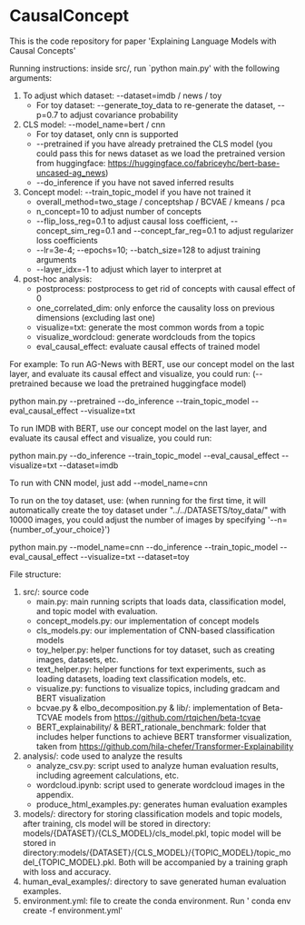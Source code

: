 # CausalConcept
This is the code repository for paper 'Explaining Language Models with Causal Concepts'

Running instructions:
inside src/, run  `python main.py' with the following arguments:
1. To adjust which dataset: --dataset=imdb / news / toy
    - For toy dataset: --generate_toy_data to re-generate the dataset, --p=0.7 to adjust covariance probability
2. CLS model: --model_name=bert / cnn
    - For toy dataset, only cnn is supported
    - --pretrained if you have already pretrained the CLS model (you could pass this for news dataset as we load the pretrained version from huggingface: https://huggingface.co/fabriceyhc/bert-base-uncased-ag_news)
    - --do_inference if you have not saved inferred results
3. Concept model: --train_topic_model if you have not trained it
    - overall_method=two_stage / conceptshap / BCVAE / kmeans / pca
    - n_concept=10 to adjust number of concepts
    - --flip_loss_reg=0.1 to adjust causal loss coefficient, --concept_sim_reg=0.1 and --concept_far_reg=0.1 to adjust regularizer loss coefficients
    - --lr=3e-4; --epochs=10; --batch_size=128 to adjust training arguments
    - --layer_idx=-1 to adjust which layer to interpret at 
4. post-hoc analysis:
    - postprocess: postprocess to get rid of concepts with causal effect of 0
    - one_correlated_dim: only enforce the causality loss on previous dimensions (excluding last one)
    - visualize=txt: generate the most common words from a topic
    - visualize_wordcloud: generate wordclouds from the topics
    - eval_causal_effect: evaluate causal effects of trained model

For example: To run AG-News with BERT, use our concept model on the last layer, and evaluate its causal effect and visualize, you could run: (--pretrained because we load the pretrained huggingface model)

python main.py --pretrained --do_inference --train_topic_model --eval_causal_effect --visualize=txt

To run IMDB with BERT, use our concept model on the last layer, and evaluate its causal effect and visualize, you could run:

python main.py --do_inference --train_topic_model --eval_causal_effect --visualize=txt --dataset=imdb

To run with CNN model, just add --model_name=cnn

To run on the toy dataset, use: (when running for the first time, it will automatically create the toy dataset under "../../DATASETS/toy_data/" with 10000 images, you could adjust the number of images by specifying '--n={number_of_your_choice}')

python main.py --model_name=cnn --do_inference --train_topic_model --eval_causal_effect --visualize=txt --dataset=toy



File structure:
1. src/: source code
    - main.py: main running scripts that loads data, classification model, and topic model with evaluation.
    - concept_models.py: our implementation of concept models
    - cls_models.py: our implementation of CNN-based classification models
    - toy_helper.py: helper functions for toy dataset, such as creating images, datasets, etc.
    - text_helper.py: helper functions for text experiments, such as loading datasets, loading text classification models, etc.
    - visualize.py: functions to visualize topics, including gradcam and BERT visualization
    - bcvae.py & elbo_decomposition.py & lib/: implementation of Beta-TCVAE models from https://github.com/rtqichen/beta-tcvae
    - BERT_explainability/ & BERT_rationale_benchmark: folder that includes helper functions to achieve BERT transformer visualization, taken from https://github.com/hila-chefer/Transformer-Explainability
2. analysis/: code used to analyze the results
    - analyze_csv.py: script used to analyze human evaluation results, including agreement calculations, etc.
    - wordcloud.ipynb: script used to generate wordcloud images in the appendix.
    - produce_html_examples.py: generates human evaluation examples
3. models/: directory for storing classification models and topic models, after training, cls model will be stored in directory: models/{DATASET}/{CLS_MODEL}/cls_model.pkl, topic model will be stored in directory:models/{DATASET}/{CLS_MODEL}/{TOPIC_MODEL}/topic_model_{TOPIC_MODEL}.pkl. Both will be accompanied by a training graph with loss and accuracy.
4. human_eval_examples/: directory to save generated human evaluation examples.
5. environment.yml: file to create the conda environment. Run ' conda env create -f environment.yml'